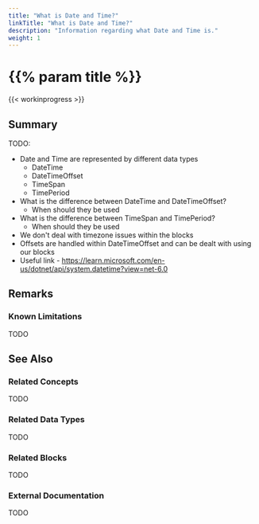 ```yaml
---
title: "What is Date and Time?"
linkTitle: "What is Date and Time?"
description: "Information regarding what Date and Time is."
weight: 1
---
```


# {{% param title %}}

{{< workinprogress >}}

## Summary

TODO:

- Date and Time are represented by different data types
  - DateTime
  - DateTimeOffset
  - TimeSpan
  - TimePeriod
- What is the difference between DateTime and DateTimeOffset?
  - When should they be used
- What is the difference between TimeSpan and TimePeriod?
  - When should they be used
- We don't deal with timezone issues within the blocks
- Offsets are handled within DateTimeOffset and can be dealt with using our blocks
- Useful link - https://learn.microsoft.com/en-us/dotnet/api/system.datetime?view=net-6.0

## Remarks

### Known Limitations

TODO

## See Also

### Related Concepts

TODO

### Related Data Types

TODO

### Related Blocks

TODO

### External Documentation

TODO
